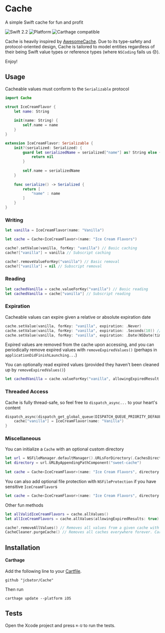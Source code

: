 # Cache
A simple Swift cache for fun and profit

![Swift 2.2](https://img.shields.io/badge/Swift-2.2-orange.svg)
![Platform](https://img.shields.io/badge/platform-iOS-lightgrey.svg)
![Carthage compatible](https://img.shields.io/badge/Carthage-compatible-4BC51D.svg?style=flat)

Cache is heavily inspired by [AwesomeCache](https://github.com/aschuch/AwesomeCache).
Due to its type-safety and protocol-oriented design, Cache is tailored to model entities regardless of their being Swift value types or reference types (where `NSCoding` fails us 😞).

Enjoy!


## Usage

Cacheable values must conform to the `Serializable` protocol

```swift
import Cache

struct IceCreamFlavor {
    let name: String
    
    init(name: String) {
        self.name = name
    }
}

extension IceCreamFlavor: Serializable {
    init?(serialized: Serialized) {
        guard let serializedName = serialized["name"] as? String else {
            return nil
        }
        
        self.name = serializedName
    }
    
    func serialize() -> Serialized {
        return [
            "name" : name
        ]
    }
}
```

### Writing
```swift
let vanilla = IceCreamFlavor(name: "Vanilla")

let cache = Cache<IceCreamFlavor>(name: "Ice Cream Flavors")

cache?.setValue(vanilla, forKey: "vanilla") // Basic caching
cache?["vanilla"] = vanilla // Subscript caching

cache?.removeValueForKey("vanilla") // Basic removal
cache?["vanilla"] = nil // Subscript removal
```

### Reading
```swift
let cachedVanilla = cache.valueForKey("vanilla") // Basic reading
let cachedVanilla = cache["vanilla"] // Subscript reading
```

### Expiration

Cacheable values can expire given a relative or absolute expiration date

```swift
cache.setValue(vanilla, forKey: "vanilla", expiration: .Never)
cache.setValue(vanilla, forKey: "vanilla", expiration: .Seconds(10)) // Relative
cache.setValue(vanilla, forKey: "vanilla", expiration: .Date(NSDate(timeIntervalSince1970: 1428364800))) // Absolute
```

Expired values are removed from the cache upon accessing, and you can periodically remove expired values
with `removeExpiredValues()` (perhaps in `applicationDidFinishLaunching...`)

You can optionally read expired values (provided they haven't been cleaned up by `removeExpiredValues()`)

```swift
let cachedVanilla = cache.valueForKey("vanilla", allowingExpiredResult: true)
```

### Threaded Access

Cache is fully thread-safe, so feel free to `dispatch_async...` to your heart's content

```swift
dispatch_async(dispatch_get_global_queue(DISPATCH_QUEUE_PRIORITY_DEFAULT, 0)) {
	cache["vanilla"] = IceCreamFlavor(name: "Vanilla")
}
```

### Miscellaneous

You can initialize a `Cache` with an optional custom directory
```swift
let url = NSFileManager.defaultManager().URLsForDirectory(.CachesDirectory, inDomains: .UserDomainMask).first!
let directory = url.URLByAppendingPathComponent("sweet-cache")
        
let cache = Cache<IceCreamFlavor>(name: "Ice Cream Flavors", directory: directory)
```

You can also add optional file protection with `NSFileProtection` if you have sensitive `IceCreamFlavor`s 
```swift
let cache = Cache<IceCreamFlavor>(name: "Ice Cream Flavors", directory: directory, fileProtection: NSFileProtectionComplete)
```

Other fun methods
```swift
let allValidIceCreamFlavors = cache.allValues()
let allIceCreamFlavors = cache.allValues(allowingExpiredResults: true)

cache?.removeAllValues() // Removes all values from a given cache with a name
CacheCleaner.purgeCache() // Removes all caches everywhere forever. Careful.
```

## Installation

#### Carthage

Add the following line to your [Cartfile](https://github.com/Carthage/Carthage/blob/master/Documentation/Artifacts.md#cartfile).

```
github "jcbator/Cache"
```

Then run 
```
carthage update --platform iOS
```


## Tests

Open the Xcode project and press `⌘-U` to run the tests.
